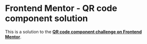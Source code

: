 # Frontend Mentor - QR code component solution

This is a solution to the [**QR code component challenge on Frontend Mentor**](https://www.frontendmentor.io/challenges/qr-code-component-iux_sIO_H).
